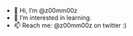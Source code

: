 - 👋 Hi, I’m @z00mm00z
- 👀 I’m interested in learning. 
- 📫 Reach me: @z00mm00z on twitter :)

<!---
z00mm00z/z00mm00z is a ✨ special ✨ repository because its `README.md` (this file) appears on your GitHub profile.
You can click the Preview link to take a look at your changes.
--->
